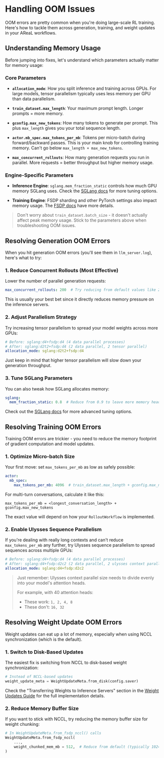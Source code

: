 # Handling OOM Issues

OOM errors are pretty common when you're doing large-scale RL training. Here's how to
tackle them across generation, training, and weight updates in your AReaL workflows.

## Understanding Memory Usage

Before jumping into fixes, let's understand which parameters actually matter for memory
usage:

### Core Parameters

- **`allocation_mode`**: How you split inference and training across GPUs. For large
  models, tensor parallelism typically uses less memory per GPU than data parallelism.

- **`train_dataset.max_length`**: Your maximum prompt length. Longer prompts = more
  memory.

- **`gconfig.max_new_tokens`**: How many tokens to generate per prompt. This plus
  `max_length` gives you your total sequence length.

- **`actor.mb_spec.max_tokens_per_mb`**: Tokens per micro-batch during forward/backward
  passes. This is your main knob for controlling training memory. Can't go below
  `max_length + max_new_tokens`.

- **`max_concurrent_rollouts`**: How many generation requests you run in parallel. More
  requests = better throughput but higher memory usage.

### Engine-Specific Parameters

- **Inference Engine**: `sglang.mem_fraction_static` controls how much GPU memory SGLang
  uses. Check the [SGLang docs](https://docs.sglang.ai/) for more tuning options.

- **Training Engine**: FSDP sharding and other PyTorch settings also impact memory
  usage. The [FSDP docs](https://docs.pytorch.org/docs/stable/fsdp.html) have more
  details.

> Don't worry about `train_dataset.batch_size` - it doesn't actually affect peak memory
> usage. Stick to the parameters above when troubleshooting OOM issues.

## Resolving Generation OOM Errors

When you hit generation OOM errors (you'll see them in `llm_server.log`), here's what to
try:

### 1. Reduce Concurrent Rollouts (Most Effective)

Lower the number of parallel generation requests:

```yaml
max_concurrent_rollouts: 200  # Try reducing from default values like 256
```

This is usually your best bet since it directly reduces memory pressure on the inference
servers.

### 2. Adjust Parallelism Strategy

Try increasing tensor parallelism to spread your model weights across more GPUs:

```yaml
# Before: sglang:d4+fsdp:d4 (4 data parallel processes)
# After: sglang:d2t2+fsdp:d4 (2 data parallel, 2 tensor parallel)
allocation_mode: sglang:d2t2+fsdp:d4
```

Just keep in mind that higher tensor parallelism will slow down your generation
throughput.

### 3. Tune SGLang Parameters

You can also tweak how SGLang allocates memory:

```yaml
sglang:
  mem_fraction_static: 0.8  # Reduce from 0.9 to leave more memory headroom
```

Check out the [SGLang docs](https://docs.sglang.ai/) for more advanced tuning options.

## Resolving Training OOM Errors

Training OOM errors are trickier - you need to reduce the memory footprint of gradient
computation and model updates.

### 1. Optimize Micro-batch Size

Your first move: set `max_tokens_per_mb` as low as safely possible:

```yaml
actor:
  mb_spec:
    max_tokens_per_mb: 4096  # train_dataset.max_length + gconfig.max_new_tokens
```

For multi-turn conversations, calculate it like this:

```
max_tokens_per_mb = <longest_conversation_length> + gconfig.max_new_tokens
```

The exact value will depend on how your `RolloutWorkflow` is implemented.

### 2. Enable Ulysses Sequence Parallelism

If you're dealing with really long contexts and can't reduce `max_tokens_per_mb` any
further, try Ulysses sequence parallelism to spread sequences across multiple GPUs:

```yaml
# Before: sglang:d4+fsdp:d4 (4 data parallel processes)
# After: sglang:d4+fsdp:d2c2 (2 data parallel, 2 ulysses context parallel)
allocation_mode: sglang:d4+fsdp:d2c2
```

> Just remember: Ulysses context parallel size needs to divide evenly into your model's
> attention heads.
>
> For example, with 40 attention heads:
>
> - These work: `1, 2, 4, 8`
> - These don't: `16, 32`

## Resolving Weight Update OOM Errors

Weight updates can eat up a lot of memory, especially when using NCCL synchronization
(which is the default).

### 1. Switch to Disk-Based Updates

The easiest fix is switching from NCCL to disk-based weight synchronization:

```python
# Instead of NCCL-based updates
weight_update_meta = WeightUpdateMeta.from_disk(config.saver)
```

Check the "Transferring Weights to Inference Servers" section in the
[Weight Updates Guide](../lite/gsm8k_grpo.md) for the full implementation details.

### 2. Reduce Memory Buffer Size

If you want to stick with NCCL, try reducing the memory buffer size for weight chunking:

```python
# In WeightUpdateMeta.from_fsdp_nccl() calls
WeightUpdateMeta.from_fsdp_nccl(
    ...,
    weight_chunked_mem_mb = 512,  # Reduce from default (typically 1024+)
)
```
